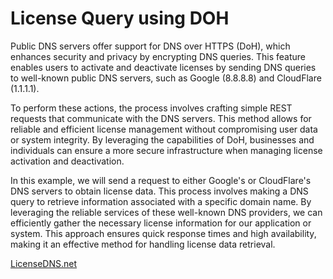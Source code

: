 # License Query using DOH

Public DNS servers offer support for DNS over HTTPS (DoH), which enhances security and privacy by encrypting DNS queries. This feature enables users to activate and deactivate licenses by sending DNS queries to well-known public DNS servers, such as Google (8.8.8.8) and CloudFlare (1.1.1.1). 

To perform these actions, the process involves crafting simple REST requests that communicate with the DNS servers. This method allows for reliable and efficient license management without compromising user data or system integrity. By leveraging the capabilities of DoH, businesses and individuals can ensure a more secure infrastructure when managing license activation and deactivation.

In this example, we will send a request to either Google's or CloudFlare's DNS servers to obtain license data. This process involves making a DNS query to retrieve information associated with a specific domain name. By leveraging the reliable services of these well-known DNS providers, we can efficiently gather the necessary license information for our application or system. This approach ensures quick response times and high availability, making it an effective method for handling license data retrieval.

[LicenseDNS.net](https://www.LicenseDNS.net/)
